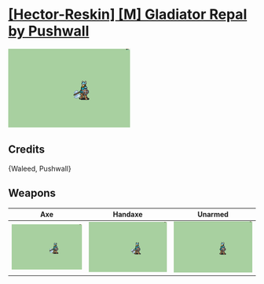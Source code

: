 # [\[Hector-Reskin\] \[M\] Gladiator Repal by Pushwall](./)

<img src="./3.%20Axe/Axe_000.png" alt="[Hector-Reskin] [M] Gladiator Repal by Pushwall standing" />

## Credits

{Waleed, Pushwall}

## Weapons


|Axe |Handaxe |Unarmed |
|  :---: | :---: | :---: |
| <img alt="Axe animation" src="./3.%20Axe/Axe.gif" /> | <img alt="Handaxe animation" src="./4.%20Handaxe/Handaxe.gif" /> | <img alt="Unarmed animation" src="./8.%20Unarmed/Unarmed.gif" /> |
